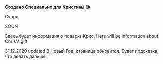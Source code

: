 **Создано Специально для Кристины 😘** 

Скоро

SOON 

Здесь будет информация о подарке Крис.
Here will be information about Chris's gift

31.12.2020 updated 
В Новый Год,
 страница обновится.
 Будет подсказка, что делать дальше
